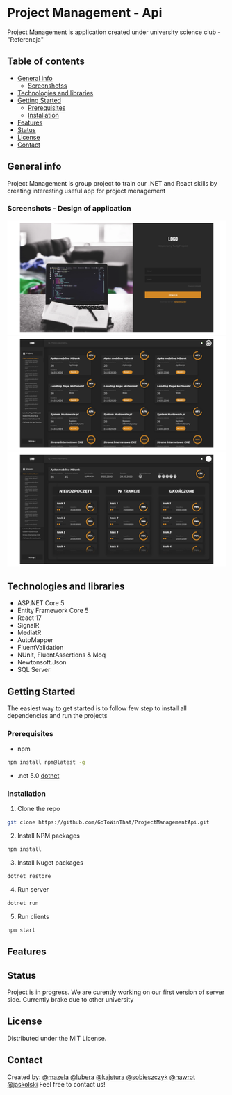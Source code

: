 #   Project Management - Api
Project Management is application created under university science club - "Referencja"

## Table of contents
* [General info](#general-info)
    * [Screenshotss](#screenshots)
* [Technologies and libraries](#technologies-and-libraries)
* [Getting Started](#getting-started)
    * [Prerequisites](#prerequisites)
    * [Installation](#installation)
* [Features](#features)
* [Status](#status)
* [License](#license)
* [Contact](#contact)

## General info
Project Management is group project to train our .NET and React skills by creating interesting useful app for project menagement

### Screenshots - Design of application
<img src="/screenshots/Login.png" alt="First screenshot"> <img src="/screenshots/Projects.png" alt="Second screenshot">
<img src="/screenshots/Task.png" alt="Thirdscreenshot">
## Technologies and libraries
* ASP.NET Core 5
* Entity Framework Core 5
* React 17
* SignalR
* MediatR
* AutoMapper
* FluentValidation
* NUnit, FluentAssertions & Moq
* Newtonsoft.Json
* SQL Server

## Getting Started
The easiest way to get started is to follow few step to install all dependencies and run the projects

### Prerequisites
* npm
```sh
npm install npm@latest -g
```
* .net 5.0
[dotnet](https://dotnet.microsoft.com/download)

### Installation

1. Clone the repo
```sh
git clone https://github.com/GoToWinThat/ProjectManagementApi.git
```
2. Install NPM packages
```sh
npm install
```
3. Install Nuget packages
```sh
dotnet restore
```
4. Run server 
```sh
dotnet run
```
5. Run clients
```sh
npm start
```

## Features

## Status
Project is in progress. We are curently working on our first version of server side. Currently brake due to other  university

## License
Distributed under the MIT License.

## Contact
Created by:
[@mazela](artur.mazela@gmail.com)
[@lubera](artur.mazela@gmail.com)
[@kajstura](artur.mazela@gmail.com)
[@sobieszczyk](artur.mazela@gmail.com)
[@nawrot](artur.mazela@gmail.com)
[@jaskolski](artur.mazela@gmail.com)
Feel free to contact us!
